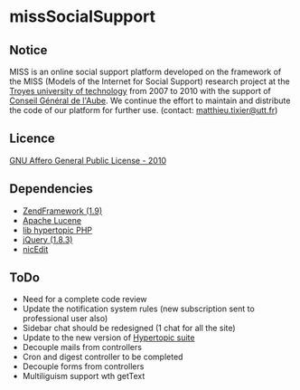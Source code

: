 missSocialSupport
=================

Notice 
------

MISS is an online social support platform developed on the framework of the MISS (Models of the Internet for Social Support) research project at the [Troyes university of technology](http://www.utt.fr) from 2007 to 2010 with the support of [Conseil Général de l'Aube](http://www.cg-aube.fr/). We continue the effort to maintain and distribute the code of our platform for further use. (contact: matthieu.tixier@utt.fr)

Licence
-------

[GNU Affero General Public License - 2010](http://www.gnu.org/licenses/agpl.html)

Dependencies
------------

* [ZendFramework (1.9)](http://framework.zend.com/downloads/archives)
* [Apache Lucene](http://lucene.apache.org/)
* [lib hypertopic PHP](https://github.com/Hypertopic/lib-php)
* [jQuery (1.8.3)](http://jquery.com/)
* [nicEdit](http://nicedit.com/)

ToDo
----

* Need for a complete code review
* Update the notification system rules (new subscription sent to professional user also)
* Sidebar chat should be redesigned (1 chat for all the site)
* Update to the new version of [Hypertopic suite](https://github.com/Hypertopic)
* Decouple mails from controllers
* Cron and digest controller to be completed
* Decouple forms from controllers
* Multiliguism support wth getText

